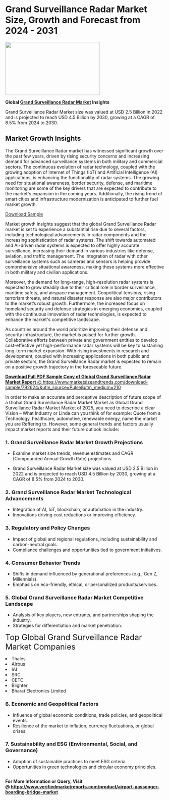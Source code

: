 <H1>Grand Surveillance Radar Market Size, Growth and Forecast from 2024 - 2031</H1><img class="aligncenter size-medium wp-image-584254" src="https://thirdeyenews.in/wp-content/uploads/2024/09/Global-Market-Research-300x168.jpeg" alt="" width="300" height="168" /><p><strong>Global&nbsp;<a href="https://www.marketsizeandtrends.com/download-sample/792624/&amp;utm_source=Pulse&amp;utm_medium=210">Grand Surveillance Radar Market</a> Insights</strong></p><p>Grand Surveillance Radar Market size was valued at USD 2.5 Billion in 2022 and is projected to reach USD 4.5 Billion by 2030, growing at a CAGR of 8.5% from 2024 to 2030.</p><p><h2>Market Growth Insights</h2> <p>The Grand Surveillance Radar market has witnessed significant growth over the past few years, driven by rising security concerns and increasing demand for advanced surveillance systems in both military and commercial sectors. The continuous evolution of radar technology, coupled with the growing adoption of Internet of Things (IoT) and Artificial Intelligence (AI) applications, is enhancing the functionality of radar systems. The growing need for situational awareness, border security, defense, and maritime monitoring are some of the key drivers that are expected to contribute to the market's expansion in the coming years. Additionally, the rising trend of smart cities and infrastructure modernization is anticipated to further fuel market growth.</p> <p><a href="download_sample_link">Download Sample</a></p> <p>Market growth insights suggest that the global Grand Surveillance Radar market is set to experience a substantial rise due to several factors, including technological advancements in radar components and the increasing sophistication of radar systems. The shift towards automated and AI-driven radar systems is expected to offer highly accurate surveillance, increasing their demand in various industries like defense, aviation, and traffic management. The integration of radar with other surveillance systems such as cameras and sensors is helping provide comprehensive situational awareness, making these systems more effective in both military and civilian applications.</p> <p>Moreover, the demand for long-range, high-resolution radar systems is expected to grow steadily due to their critical role in border surveillance, maritime safety, and airspace management. Geopolitical tensions, rising terrorism threats, and natural disaster response are also major contributors to the market’s robust growth. Furthermore, the increased focus on homeland security and defense strategies in emerging economies, coupled with the continuous innovation of radar technologies, is expected to enhance the market's competitive landscape.</p> <p>As countries around the world prioritize improving their defense and security infrastructure, the market is poised for further growth. Collaborative efforts between private and government entities to develop cost-effective yet high-performance radar systems will be key to sustaining long-term market expansion. With rising investments in research and development, coupled with increasing applications in both public and private sectors, the Grand Surveillance Radar market is expected to remain on a positive growth trajectory in the foreseeable future.</p> <p><a href="get_more_link"></p><p><span class=""><strong>Download Full PDF Sample Copy of Global Grand Surveillance Radar Market Report</strong> @ <a href="https://www.marketsizeandtrends.com/download-sample/792624/&amp;utm_source=Pulse&amp;utm_medium=210" target="_blank">https://www.marketsizeandtrends.com/download-sample/792624/&amp;utm_source=Pulse&amp;utm_medium=210</a></span></p><p>In order to make an accurate and perceptive description of future scope of a Global&nbsp;Grand Surveillance Radar Market Market as Global&nbsp;Grand Surveillance Radar Market Market of 2025, you need to describe a clear Vision &ndash; What Industry or Linda can you think of for example: Quote from a Technology, healthcare, automotive, renewable energy, name the market you are Reffering to. However, some general trends and factors usually impact market reports and their future outlook include:</p><h3>1.&nbsp;<strong>Grand Surveillance Radar Market Growth Projections</strong></h3><ul><li>Examine market size trends, revenue estimates and CAGR (Compounded Annual Growth Rate) projections.</li><li><p>Grand Surveillance Radar Market size was valued at USD 2.5 Billion in 2022 and is projected to reach USD 4.5 Billion by 2030, growing at a CAGR of 8.5% from 2024 to 2030.</p></li></ul><h3>2.&nbsp;<strong>Grand Surveillance Radar Market Technological Advancements</strong></h3><ul><li>Integration of AI, IoT, blockchain, or automation in the industry.</li><li>Innovations driving cost reductions or improving efficiency.</li></ul><h3>3.&nbsp;<strong>Regulatory and Policy Changes</strong></h3><ul><li>Impact of global and regional regulations, including sustainability and carbon-neutral goals.</li><li>Compliance challenges and opportunities tied to government initiatives.</li></ul><h3>4.&nbsp;<strong>Consumer Behavior Trends</strong></h3><ul><li>Shifts in demand influenced by generational preferences (e.g., Gen Z, Millennials).</li><li>Emphasis on eco-friendly, ethical, or personalized products/services.</li></ul><h3>5.&nbsp;<strong>Global Grand Surveillance Radar Market Competitive Landscape</strong></h3><ul><li>Analysis of key players, new entrants, and partnerships shaping the industry.</li><li>Strategies for differentiation and market penetration.</li></ul><p data-pm-slice="1 1 []"><span style="color: inherit; font-family: inherit; font-size: 25px;">Top Global Grand Surveillance Radar Market Companies</span></p><div class="" data-test-id=""><p><li>Thales</li><li> Airbus</li><li> IAI</li><li> SRC</li><li> CETC</li><li> Blighter</li><li> Bharat Electronics Limited</li></p></div><h3>6.&nbsp;<strong>Economic and Geopolitical Factors</strong></h3><ul><li>Influence of global economic conditions, trade policies, and geopolitical events.</li><li>Resilience of the market to inflation, currency fluctuations, or global crises.</li></ul><h3>7.&nbsp;<strong>Sustainability and ESG (Environmental, Social, and Governance)</strong></h3><ul><li>Adoption of sustainable practices to meet ESG criteria.</li><li>Opportunities in green technologies and circular economy principles.</li></ul><h2><strong style="font-size: 14px;">For More Information or Query, Visit @&nbsp;</strong><a style="background-color: #ffffff; font-size: 14px;" href="https://www.marketsizeandtrends.com/report/grand-surveillance-radar-market/" target="_blank">https://www.verifiedmarketreports.com/product/airport-passenger-boarding-bridge-market</a></h2>
